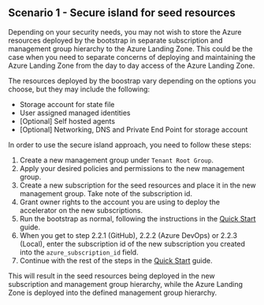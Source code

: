 <!-- markdownlint-disable first-line-h1 -->

## Scenario 1 - Secure island for seed resources

Depending on your security needs, you may not wish to store the Azure resources deployed by the bootstrap in separate subscription and management group hierarchy to the Azure Landing Zone. This could be the case when you need to separate concerns of deploying and maintaining the Azure Landing Zone from the day to day access of the Azure Landing Zone.

The resources deployed by the boostrap vary depending on the options you choose, but they may include the following:

- Storage account for state file
- User assigned managed identities
- [Optional] Self hosted agents
- [Optional] Networking, DNS and Private End Point for storage account

In order to use the secure island approach, you need to follow these steps:

1. Create a new management group under `Tenant Root Group`.
1. Apply your desired policies and permissions to the new management group.
1. Create a new subscription for the seed resources and place it in the new management group. Take note of the subscription id.
1. Grant owner rights to the account you are using to deploy the accelerator on the new subscriptions.
1. Run the bootstrap as normal, following the instructions in the [Quick Start][wiki_quick_start] guide.
1. When you get to step 2.2.1 (GitHub), 2.2.2 (Azure DevOps) or 2.2.3 (Local), enter the subscription id of the new subscription you created into the `azure_subscription_id` field.
1. Continue with the rest of the steps in the [Quick Start][wiki_quick_start] guide.

This will result in the seed resources being deployed in the new subscription and management group hierarchy, while the Azure Landing Zone is deployed into the defined management group hierarchy.

 [//]: # (************************)
 [//]: # (INSERT LINK LABELS BELOW)
 [//]: # (************************)

[wiki_quick_start]:                                                  %5BUser-Guide%5D-Quick-Start "Wiki - Quick start"

